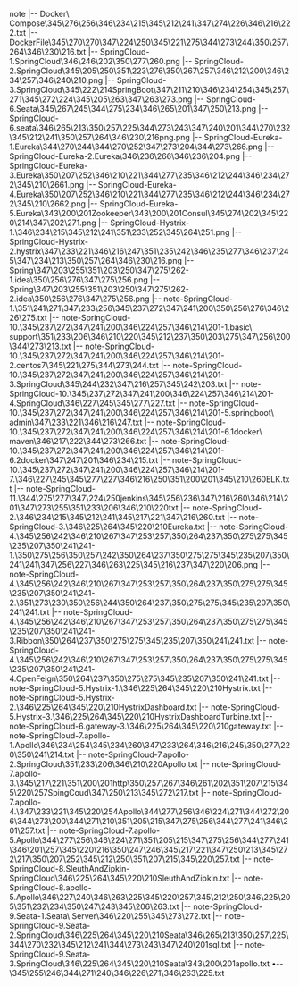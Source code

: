 note
|-- Docker\ Compose\345\276\256\346\234\215\345\212\241\347\274\226\346\216\222.txt
|-- DockerFile\345\270\270\347\224\250\345\221\275\344\273\244\350\257\264\346\230\216.txt
|-- SpringCloud-1.SpringCloud\346\246\202\350\277\260.png
|-- SpringCloud-2.SpringCloud\345\205\250\351\223\276\350\267\257\346\212\200\346\234\257\346\240\210.png
|-- SpringCloud-3.SpringCloud\345\222\214SpringBoot\347\211\210\346\234\254\345\257\271\345\272\224\345\205\263\347\263\273.png
|-- SpringCloud-6.Seata\345\267\245\344\275\234\346\265\201\347\250\213.png
|-- SpringCloud-6.seata\346\265\213\350\257\225\344\273\243\347\240\201\344\270\232\345\212\241\350\257\264\346\230\216png.png
|-- SpringCloud-Eureka-1.Eureka\344\270\244\344\270\252\347\273\204\344\273\266.png
|-- SpringCloud-Eureka-2.Eureka\346\236\266\346\236\204.png
|-- SpringCloud-Eureka-3.Eureka\350\207\252\346\210\221\344\277\235\346\212\244\346\234\272\345\210\2661.png
|-- SpringCloud-Eureka-4.Eureka\350\207\252\346\210\221\344\277\235\346\212\244\346\234\272\345\210\2662.png
|-- SpringCloud-Eureka-5.Eureka\343\200\201Zookeeper\343\200\201Consul\345\274\202\345\220\214\347\202\271.png
|-- SpringCloud-Hystrix-1.\346\234\215\345\212\241\351\233\252\345\264\251.png
|-- SpringCloud-Hystrix-2.hystrix\347\233\221\346\216\247\351\235\242\346\235\277\346\237\245\347\234\213\350\257\264\346\230\216.png
|-- Spring\347\203\255\351\203\250\347\275\262-1.idea\350\256\276\347\275\256.png
|-- Spring\347\203\255\351\203\250\347\275\262-2.idea\350\256\276\347\275\256.png
|-- note-SpringCloud-1.\351\241\271\347\233\256\345\237\272\347\241\200\350\256\276\346\226\275.txt
|-- note-SpringCloud-10.\345\237\272\347\241\200\346\224\257\346\214\201-1.basic\ support\351\233\206\346\210\220\345\212\237\350\203\275\347\256\200\344\273\213.txt
|-- note-SpringCloud-10.\345\237\272\347\241\200\346\224\257\346\214\201-2.centos7\345\221\275\344\273\244.txt
|-- note-SpringCloud-10.\345\237\272\347\241\200\346\224\257\346\214\201-3.SpringCloud\345\244\232\347\216\257\345\242\203.txt
|-- note-SpringCloud-10.\345\237\272\347\241\200\346\224\257\346\214\201-4.SpringCloud\346\227\245\345\277\227.txt
|-- note-SpringCloud-10.\345\237\272\347\241\200\346\224\257\346\214\201-5.springboot\ admin\347\233\221\346\216\247.txt
|-- note-SpringCloud-10.\345\237\272\347\241\200\346\224\257\346\214\201-6.1docker\ maven\346\217\222\344\273\266.txt
|-- note-SpringCloud-10.\345\237\272\347\241\200\346\224\257\346\214\201-6.2docker\347\247\201\346\234\215.txt
|-- note-SpringCloud-10.\345\237\272\347\241\200\346\224\257\346\214\201-7.\346\227\245\345\277\227\346\216\250\351\200\201\345\210\260ELK.txt
|-- note-SpringCloud-11.\344\275\277\347\224\250jenkins\345\256\236\347\216\260\346\214\201\347\273\255\351\233\206\346\210\220txt
|-- note-SpringCloud-2.\346\234\215\345\212\241\345\217\221\347\216\260.txt
|-- note-SpringCloud-3.\346\225\264\345\220\210Eureka.txt
|-- note-SpringCloud-4.\345\256\242\346\210\267\347\253\257\350\264\237\350\275\275\345\235\207\350\241\241-1.\350\275\256\350\257\242\350\264\237\350\275\275\345\235\207\350\241\241\347\256\227\346\263\225\345\216\237\347\220\206.png
|-- note-SpringCloud-4.\345\256\242\346\210\267\347\253\257\350\264\237\350\275\275\345\235\207\350\241\241-2.\351\273\230\350\256\244\350\264\237\350\275\275\345\235\207\350\241\241.txt
|-- note-SpringCloud-4.\345\256\242\346\210\267\347\253\257\350\264\237\350\275\275\345\235\207\350\241\241-3.Ribbon\350\264\237\350\275\275\345\235\207\350\241\241.txt
|-- note-SpringCloud-4.\345\256\242\346\210\267\347\253\257\350\264\237\350\275\275\345\235\207\350\241\241-4.OpenFeign\350\264\237\350\275\275\345\235\207\350\241\241.txt
|-- note-SpringCloud-5.Hystrix-1.\346\225\264\345\220\210Hystrix.txt
|-- note-SpringCloud-5.Hystrix-2.\346\225\264\345\220\210HystrixDashboard.txt
|-- note-SpringCloud-5.Hystrix-3.\346\225\264\345\220\210HystrixDashboardTurbine.txt
|-- note-SpringCloud-6.gateway-3.\346\225\264\345\220\210gateway.txt
|-- note-SpringCloud-7.apollo-1.Apollo\346\234\254\345\234\260\347\233\264\346\216\245\350\277\220\350\241\214.txt
|-- note-SpringCloud-7.apollo-2.SpringCloud\351\233\206\346\210\220Apollo.txt
|-- note-SpringCloud-7.apollo-3.\345\217\221\351\200\201http\350\257\267\346\261\202\351\207\215\345\220\257SpingCoud\347\250\213\345\272\217.txt
|-- note-SpringCloud-7.apollo-4.\347\233\221\345\220\254Apollo\344\277\256\346\224\271\344\272\206\344\273\200\344\271\210\351\205\215\347\275\256\344\277\241\346\201\257.txt
|-- note-SpringCloud-7.apollo-5.Apollo\344\277\256\346\224\271\351\205\215\347\275\256\344\277\241\346\201\257\345\220\216\350\247\246\345\217\221\347\250\213\345\272\217\350\207\252\345\212\250\351\207\215\345\220\257.txt
|-- note-SpringCloud-8.SleuthAndZipkin-SpringCloud\346\225\264\345\220\210SleuthAndZipkin.txt
|-- note-SpringCloud-8.apollo-5.Apollo\346\227\240\346\263\225\345\220\257\345\212\250\346\225\205\351\232\234\350\247\243\345\206\263.txt
|-- note-SpringCloud-9.Seata-1.Seata\ Server\346\220\255\345\273\272.txt
|-- note-SpringCloud-9.Seata-2.SpringCloud\346\225\264\345\220\210Seata\346\265\213\350\257\225\344\270\232\345\212\241\344\273\243\347\240\201sql.txt
|-- note-SpringCloud-9.Seata-3.SpringCloud\346\225\264\345\220\210Seata\343\200\201apollo.txt
•-- \345\255\246\344\271\240\346\226\271\346\263\225.txt
